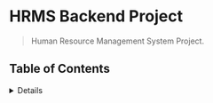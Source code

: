 # HRMS Backend Project
> Human Resource Management System Project.

## Table of Contents

<details>
<a>Click Here</a>
    
-   [First Commit](#first-commit)
    - [Database Diagram](#database-diagram)

<details>
<hr>

## First Commit
<ul>
<li><a>Database created.</a></li>
<li><a>Spring project created.</a></li>
<li><a>Customized according to <b>Multi Layered Architecture.</b></a></li>
<li><a>First API created for Job Entity.</a></li>
</ul>

### Database Diagram
![databasediagram](https://raw.githubusercontent.com/Ebubekiryzc/GitHubImages/master/HRMS/Readme/HRMS%20Database%20Diagram.png)
